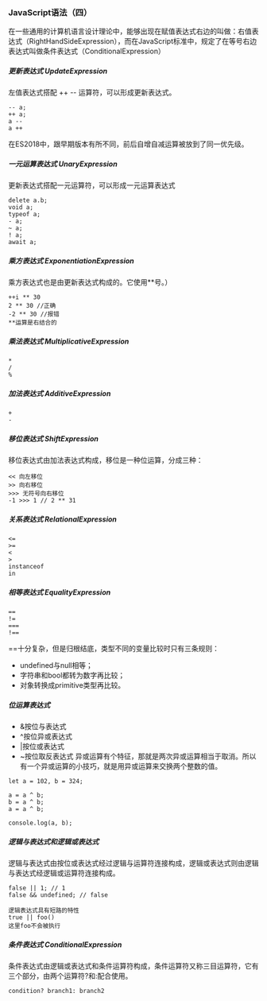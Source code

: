 ### JavaScript语法（四）
在一些通用的计算机语言设计理论中，能够出现在赋值表达式右边的叫做：右值表达式（RightHandSideExpression），而在JavaScript标准中，规定了在等号右边表达式叫做条件表达式（ConditionalExpression）

##### 更新表达式 UpdateExpression
左值表达式搭配 ++ -- 运算符，可以形成更新表达式。
```
-- a;
++ a;
a --
a ++
```
在ES2018中，跟早期版本有所不同，前后自增自减运算被放到了同一优先级。

##### 一元运算表达式 UnaryExpression
更新表达式搭配一元运算符，可以形成一元运算表达式
```
delete a.b;
void a;
typeof a;
- a;
~ a;
! a;
await a;
```

##### 乘方表达式 ExponentiationExpression
乘方表达式也是由更新表达式构成的。它使用**号。）
```
++i ** 30
2 ** 30 //正确
-2 ** 30 //报错
**运算是右结合的
```

##### 乘法表达式 MultiplicativeExpression
```
*
/
%
```

##### 加法表达式 AdditiveExpression
```
+ 
-
```

##### 移位表达式 ShiftExpression
移位表达式由加法表达式构成，移位是一种位运算，分成三种：
```
<< 向左移位
>> 向右移位
>>> 无符号向右移位
-1 >>> 1 // 2 ** 31
```

##### 关系表达式 RelationalExpression
```
<=
>=
<
>
instanceof 
in
```

##### 相等表达式 EqualityExpression
```
==
!=
===
!==
```
==十分复杂，但是归根结底，类型不同的变量比较时只有三条规则：
* undefined与null相等；
* 字符串和bool都转为数字再比较；
* 对象转换成primitive类型再比较。

##### 位运算表达式
* &按位与表达式
* ^按位异或表达式
* |按位或表达式
* ~按位取反表达式
异或运算有个特征，那就是两次异或运算相当于取消。所以有一个异或运算的小技巧，就是用异或运算来交换两个整数的值。
```
let a = 102, b = 324;

a = a ^ b;
b = a ^ b;
a = a ^ b;

console.log(a, b);
```

##### 逻辑与表达式和逻辑或表达式
逻辑与表达式由按位或表达式经过逻辑与运算符连接构成，逻辑或表达式则由逻辑与表达式经逻辑或运算符连接构成。
```
false || 1; // 1
false && undefined; // false

逻辑表达式具有短路的特性
true || foo()
这里foo不会被执行
```

##### 条件表达式 ConditionalExpression
条件表达式由逻辑或表达式和条件运算符构成，条件运算符又称三目运算符，它有三个部分，由两个运算符?和:配合使用。
```
condition? branch1: branch2
```
